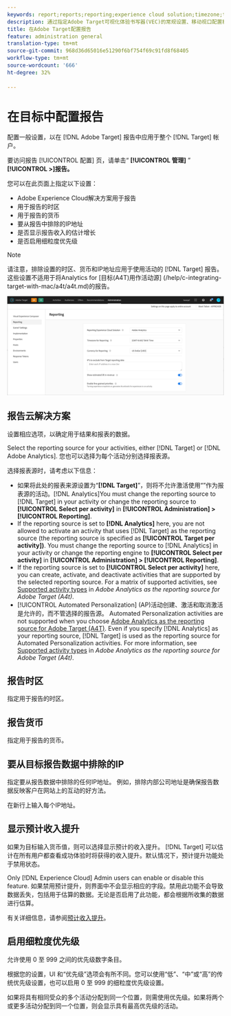 ```yaml
---
keywords: report;reports;reporting;experience cloud solution;timezone;time zone;currency;exclude IPs;estimated lift in revenue;revenue;lift in revenue;fine-grained priorities;fine-grained
description: 通过指定Adobe Target可视化体验书写器(VEC)的常规设置、移动视口配置和CSS选择器来配置它。
title: 在Adobe Target配置报告
feature: administration general
translation-type: tm+mt
source-git-commit: 968d36d65016e51290f6bf754f69c91fd8f68405
workflow-type: tm+mt
source-wordcount: '666'
ht-degree: 32%

---
```



# 在目标中配置报告

配置一般设置，以在 [!DNL Adobe Target] 报告中应用于整个 [!DNL Target] 帐户。

要访问报告 [!UICONTROL 配置] 页，请单击“ **[!UICONTROL 管理]** ” **[!UICONTROL >]报告。**

您可以在此页面上指定以下设置：

* Adobe Experience Cloud解决方案用于报告
* 用于报告的时区
* 用于报告的货币
* 要从报告中排除的IP地址
* 是否显示报告收入的估计增长
* 是否启用细粒度优先级

>[!NOTE]
>
>请注意，排除设置的时区、货币和IP地址应用于使用活动的 [!DNL Target] 报告。 这些设置不适用于将Analytics for [目标(A4T)用作活动源] (/help/c-integrating-target-with-mac/a4t/a4t.md)的报告。

![报告页](/help/administrating-target/assets/reporting.png)

## 报告云解决方案

设置相应选项，以确定用于结果和报表的数据。

Select the reporting source for your activities, either [!DNL Target] or [!DNL Adobe Analytics]. 您也可以选择为每个活动分别选择报表源。

选择报表源时，请考虑以下信息：

* 如果将此处的报表来源设置为“**[!DNL Target]**”，则将不允许激活使用“”作为报表源的活动。[!DNL Analytics]You must change the reporting source to [!DNL Target] in your activity or change the reporting source to **[!UICONTROL Select per activity]** in **[!UICONTROL Administration] > [!UICONTROL Reporting]**.
* If the reporting source is set to **[!DNL Analytics]** here, you are not allowed to activate an activity that uses [!DNL Target] as the reporting source (the reporting source is specified as **[!UICONTROL Target per activity])**. You must change the reporting source to [!DNL Analytics] in your activity or change the reporting engine to **[!UICONTROL Select per activity]** in **[!UICONTROL Administration] > [!UICONTROL Reporting]**.
* If the reporting source is set to **[!UICONTROL Select per activity]** here, you can create, activate, and deactivate activities that are supported by the selected reporting source. For a matrix of supported activities, see [Supported activity types](/help/c-integrating-target-with-mac/a4t/a4t.md#section_F487896214BF4803AF78C552EF1669AA) in *Adobe Analytics as the reporting source for Adobe Target (A4t)*.
* [!UICONTROL Automated Personalization] (AP)活动创建、激活和取消激活是允许的，而不管选择的报告源。 Automated Personalization activities are not supported when you choose [Adobe Analytics as the reporting source for Adobe Target (A4T)](/help/c-integrating-target-with-mac/a4t/a4t.md). Even if you specify [!DNL Analytics] as your reporting source, [!DNL Target] is used as the reporting source for Automated Personalization activities. For more information, see [Supported activity types](/help/c-integrating-target-with-mac/a4t/a4t.md#section_F487896214BF4803AF78C552EF1669AA) in *Adobe Analytics as the reporting source for Adobe Target (A4t)*.

## 报告时区

指定用于报告的时区。

## 报告货币

指定用于报告的货币。

## 要从目标报告数据中排除的IP

指定要从报告数据中排除的任何IP地址。 例如，排除内部公司地址是确保报告数据反映客户在网站上的互动的好方法。

在新行上输入每个IP地址。

## 显示预计收入提升

如果为目标输入货币值，则可以选择显示预计的收入提升。 [!DNL Target] 可以估计在所有用户都查看成功体验时将获得的收入提升。默认情况下，预计提升功能处于禁用状态。

Only [!DNL Experience Cloud] Admin users can enable or disable this feature. 如果禁用预计提升，则界面中不会显示相应的字段。禁用此功能不会导致数据丢失，包括用于估算的数据。无论是否启用了此功能，都会根据所收集的数据进行估算。

有关详细信息，请参阅[预计收入提升](/help/administrating-target/r-target-account-preferences/estimating-lift-in-revenue.md)。

## 启用细粒度优先级

允许使用 0 至 999 之间的优先级数字条目。

根据您的设置，UI 和“优先级”选项会有所不同。您可以使用“低”、“中”或“高”的传统优先级设置，也可以启用 0 至 999 的细粒度优先级设置。

如果将具有相同受众的多个活动分配到同一个位置，则需使用优先级。如果将两个或更多活动分配到同一个位置，则会显示具有最高优先级的活动。
